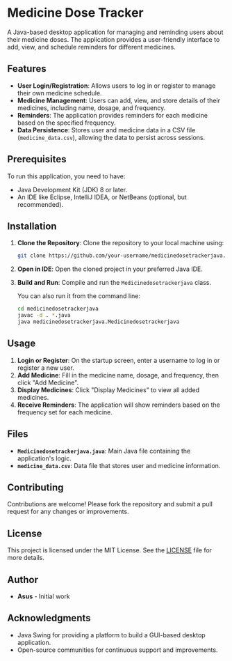 # Medicine Dose Tracker

A Java-based desktop application for managing and reminding users about their medicine doses. The application provides a user-friendly interface to add, view, and schedule reminders for different medicines.

## Features

- **User Login/Registration**: Allows users to log in or register to manage their own medicine schedule.
- **Medicine Management**: Users can add, view, and store details of their medicines, including name, dosage, and frequency.
- **Reminders**: The application provides reminders for each medicine based on the specified frequency.
- **Data Persistence**: Stores user and medicine data in a CSV file (`medicine_data.csv`), allowing the data to persist across sessions.
  
## Prerequisites

To run this application, you need to have:

- Java Development Kit (JDK) 8 or later.
- An IDE like Eclipse, IntelliJ IDEA, or NetBeans (optional, but recommended).
  
## Installation

1. **Clone the Repository**: Clone the repository to your local machine using:

    ```bash
    git clone https://github.com/your-username/medicinedosetrackerjava.git
    ```

2. **Open in IDE**: Open the cloned project in your preferred Java IDE.

3. **Build and Run**: Compile and run the `Medicinedosetrackerjava` class. 

    You can also run it from the command line:
    ```bash
    cd medicinedosetrackerjava
    javac -d . *.java
    java medicinedosetrackerjava.Medicinedosetrackerjava
    ```

## Usage

1. **Login or Register**: On the startup screen, enter a username to log in or register a new user.
2. **Add Medicine**: Fill in the medicine name, dosage, and frequency, then click "Add Medicine".
3. **Display Medicines**: Click "Display Medicines" to view all added medicines.
4. **Receive Reminders**: The application will show reminders based on the frequency set for each medicine.

## Files

- **`Medicinedosetrackerjava.java`**: Main Java file containing the application's logic.
- **`medicine_data.csv`**: Data file that stores user and medicine information.

## Contributing

Contributions are welcome! Please fork the repository and submit a pull request for any changes or improvements.

## License

This project is licensed under the MIT License. See the [LICENSE](LICENSE) file for more details.

## Author

- **Asus** - Initial work

## Acknowledgments

- Java Swing for providing a platform to build a GUI-based desktop application.
- Open-source communities for continuous support and improvements.

